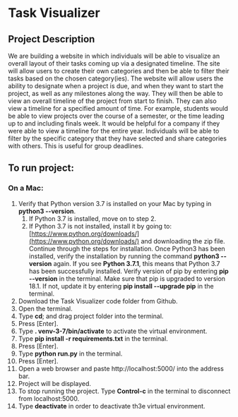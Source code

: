 # Task Visualizer 

## Project Description
We are building a website in which individuals will be able to visualize an overall layout of their tasks coming up via a designated timeline. The site will allow users to create their own categories and then be able to filter their tasks based on the chosen category(ies). The website will allow users the ability to designate when a project is due, and when they want to start the project, as well as any milestones along the way. They will then be able to view an overall timeline of the project from start to finish. They can also view a timeline for a specified amount of time. For example, students would be able to view projects over the course of a semester, or the time leading up to and including finals week. It would be helpful for a company if they were able to view a timeline for the entire year. Individuals will be able to filter by the specific category that they have selected and share categories with others. This is useful for group deadlines.

## To run project: 

### On a Mac:
1. Verify that Python version 3.7 is installed on your Mac by typing in **python3 --version**.
   1. If Python 3.7 is installed, move on to step 2. 
   2. If Python 3.7 is not installed, install it by going to: [https://www.python.org/downloads/](https://www.python.org/downloads/) and downloading the zip file. Continue through the steps for 
   installation. Once Python3 has been installed, verify the installation by running the command **python3 --version** again.  If you see **Python 3.7.1**, this means that Python 3.7 has been successfully installed. Verify version of pip by entering **pip --version** in the terminal. Make sure that pip is upgraded to version 18.1. If not, update it by entering **pip install --upgrade pip** in the terminal. 
2. Download the Task Visualizer code folder from Github. 
3. Open the terminal. 
4. Type **cd**; and drag project folder into the terminal. 
5. Press [Enter]. 
6. Type **. venv-3-7/bin/activate** to activate the virtual environment.
7. Type **pip install -r requirements.txt** in the terminal.
8. Press [Enter].
9. Type **python run.py** in the terminal. 
10. Press [Enter].
11. Open a web browser and paste http://localhost:5000/ into the address bar. 
12. Project will be displayed. 
13. To stop running the project. Type **Control-c** in the terminal to disconnect from localhost:5000.
14. Type **deactivate** in order to deactivate th3e virtual environment. 

